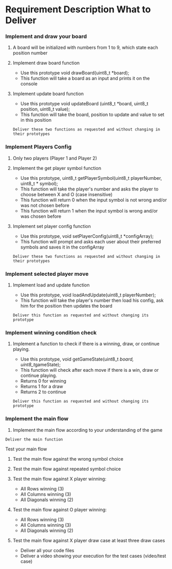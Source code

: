 # Requirement Description What to Deliver

### Implement and draw your board

1. A board will be initialized with numbers from 1 to 9, which state each position number
2. Implement draw board function
   - Use this prototype void drawBoard(uint8_t *board);
   - This function will take a board as an input and prints it on the console

3. Implement update board function

   - Use this prototype void updateBoard (uint8_t *board, uint8_t position, uint8_t value);
   - This function will take the board, position to update and value to set in this position

    `Deliver these two functions as requested and without changing in their prototypes`

### Implement Players Config

1. Only two players (Player 1 and Player 2)
2. Implement the get player symbol function

   - Use this prototype, uint8_t getPlayerSymbol(uint8_t playerNumber, uint8_t * symbol);
   - This function will take the player's number and asks the player to choose between X and O (case insensitive)
   - This function will return 0 when the input symbol is not wrong and/or was not chosen before
   - This function will return 1 when the input symbol is wrong and/or was chosen before

3. Implement set player config function

    - Use this prototype, void setPlayerConfig(uint8_t *configArray);
    - This function will prompt and asks each user about their preferred symbols and saves it in the configArray

    `Deliver these two functions as requested and without changing in their prototypes`

### Implement selected player move

1. Implement load and update function

   - Use this prototype, void loadAndUpdate(uint8_t playerNumber);
   - This function will take the player's number then load his config, ask him for the position then updates the board

    `Deliver this function as requested and without changing its prototype`

### Implement winning condition check

1. Implement a function to check if there is a winning, draw, or continue playing.

   - Use this prototype, void getGameState(uint8_t *board, uint8_t*gameState);
   - This function will check after each move if there is a win, draw or continue playing.
   - Returns 0 for winning
   - Returns 1 for a draw
   - Returns 2 to continue

    `Deliver this function as requested and without changing its prototype`

### Implement the main flow

1. Implement the main flow according to your understanding of the game

`Deliver the main function`

Test your main flow

1. Test the main flow against the wrong symbol choice
2. Test the main flow against repeated symbol choice
3. Test the main flow against X player winning:

   - All Rows winning (3)
   - All Columns winning (3)
   - All Diagonals winning (2)

4. Test the main flow against O player winning:

   - All Rows winning (3)
   - All Columns winning (3)
   - All Diagonals winning (2)

5. Test the main flow against X player draw case at least three draw cases

   - Deliver all your code files
   - Deliver a video showing your execution for the test cases (video/test case)
